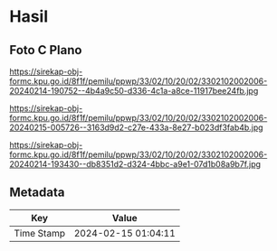 # Hasil

## Foto C Plano

https://sirekap-obj-formc.kpu.go.id/8f1f/pemilu/ppwp/33/02/10/20/02/3302102002006-20240214-190752--4b4a9c50-d336-4c1a-a8ce-11917bee24fb.jpg

https://sirekap-obj-formc.kpu.go.id/8f1f/pemilu/ppwp/33/02/10/20/02/3302102002006-20240215-005726--3163d9d2-c27e-433a-8e27-b023df3fab4b.jpg

https://sirekap-obj-formc.kpu.go.id/8f1f/pemilu/ppwp/33/02/10/20/02/3302102002006-20240214-193430--db8351d2-d324-4bbc-a9e1-07d1b08a9b7f.jpg


## Metadata

| Key        | Value               |
| ---------- | ------------------- |
| Time Stamp | 2024-02-15 01:04:11 |



